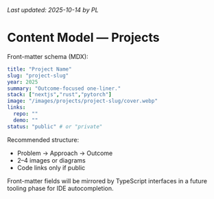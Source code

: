 _Last updated: 2025-10-14 by PL_

# Content Model — Projects

Front-matter schema (MDX):

```yaml
title: "Project Name"
slug: "project-slug"
year: 2025
summary: "Outcome-focused one-liner."
stack: ["nextjs","rust","pytorch"]
image: "/images/projects/project-slug/cover.webp"
links:
  repo: ""
  demo: ""
status: "public" # or "private"
```

Recommended structure:

- Problem → Approach → Outcome
- 2–4 images or diagrams
- Code links only if public

Front-matter fields will be mirrored by TypeScript interfaces in a future tooling phase for IDE autocompletion.

